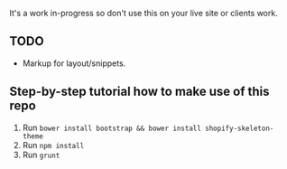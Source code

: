 It's a work in-progress so don't use this on your live site or clients work. 

## TODO

+ Markup for layout/snippets.

## Step-by-step tutorial how to make use of this repo

1. Run `bower install bootstrap && bower install shopify-skeleton-theme` 
2. Run `npm install`
3. Run `grunt`